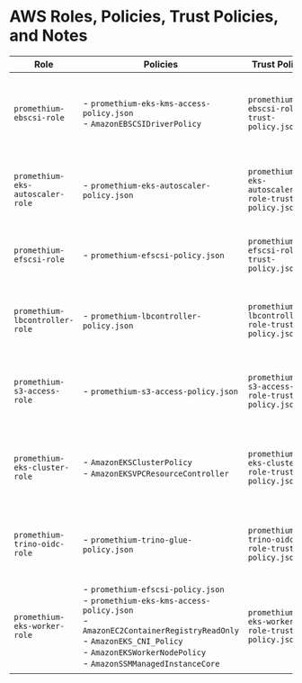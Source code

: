 # AWS Roles, Policies, Trust Policies, and Notes

| **Role**                         | **Policies**                                                                                                   | **Trust Policy**                                   | **Notes**                                                                 |
| -------------------------------- | -------------------------------------------------------------------------------------------------------------- | -------------------------------------------------- | ------------------------------------------------------------------------- |
| `promethium-ebscsi-role`         | - `promethium-eks-kms-access-policy.json`<br>- `AmazonEBSCSIDriverPolicy`                                      | `promethium-ebscsi-role-trust-policy.json`         | Enables the **EBS CSI driver** to create/manage EBS volumes with KMS support. |
| `promethium-eks-autoscaler-role` | - `promethium-eks-autoscaler-policy.json`                                                                      | `promethium-eks-autoscaler-role-trust-policy.json` | Used by the **Cluster Autoscaler** to scale EKS worker nodes dynamically. |
| `promethium-efscsi-role`         | - `promethium-efscsi-policy.json`                                                                              | `promethium-efscsi-role-trust-policy.json`         | Allows **EFS CSI driver** to manage and mount Amazon EFS volumes.         |
| `promethium-lbcontroller-role`   | - `promethium-lbcontroller-policy.json`                                                                        | `promethium-lbcontroller-role-trust-policy.json`   | Used by the **AWS Load Balancer Controller** for managing ALBs/NLBs.      |
| `promethium-s3-access-role`      | - `promethium-s3-access-policy.json`                                                                           | `promethium-s3-access-role-trust-policy.json`      | Grants workloads **read/write access to specific S3 buckets**.            |
| `promethium-eks-cluster-role`    | - `AmazonEKSClusterPolicy`<br>- `AmazonEKSVPCResourceController`                                               | `promethium-eks-cluster-role-trust-policy.json`    | Role for the **EKS control plane**, managing cluster and VPC resources.   |
| `promethium-trino-oidc-role`     | - `promethium-trino-glue-policy.json`                                                                          | `promethium-trino-oidc-role-trust-policy.json`     | Allows **Trino (Presto)** to query **AWS Glue Data Catalog** via OIDC.    |
| `promethium-eks-worker-role`     | - `promethium-efscsi-policy.json`<br>- `promethium-eks-kms-access-policy.json`<br>- `AmazonEC2ContainerRegistryReadOnly`<br>- `AmazonEKS_CNI_Policy`<br>- `AmazonEKSWorkerNodePolicy`<br>- `AmazonSSMManagedInstanceCore` | `promethium-eks-worker-role-trust-policy.json`     | Base role for **EKS worker nodes**; enables networking, ECR pulls, EFS, KMS, and SSM access. |
